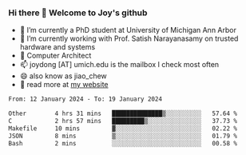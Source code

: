 ### Hi there 👋 Welcome to Joy's github

- 🔭 I’m currently a PhD student at University of Michigan Ann Arbor
- 🌱 I’m currently working with Prof. Satish Narayanasamy on trusted hardware and systems
- 👯 Computer Architect
- 📫 joydong [AT] umich.edu is the mailbox I check most often
- 😄 also know as jiao_chew
- 💬 read more at [my website](https://joydddd.github.io/)
<!--START_SECTION:waka-->

```txt
From: 12 January 2024 - To: 19 January 2024

Other        4 hrs 31 mins   ██████████████▒░░░░░░░░░░   57.64 %
C            2 hrs 57 mins   █████████▒░░░░░░░░░░░░░░░   37.73 %
Makefile     10 mins         ▓░░░░░░░░░░░░░░░░░░░░░░░░   02.22 %
JSON         8 mins          ▒░░░░░░░░░░░░░░░░░░░░░░░░   01.79 %
Bash         2 mins          ░░░░░░░░░░░░░░░░░░░░░░░░░   00.58 %
```

<!--END_SECTION:waka-->
